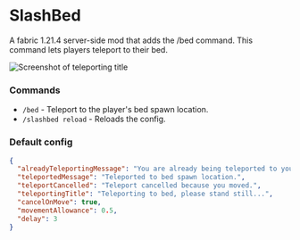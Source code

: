 # SlashBed
A fabric 1.21.4 server-side mod that adds the /bed command.  This command lets players teleport to their bed.

![Screenshot of teleporting title](https://github.com/user-attachments/assets/7e25d7f8-4927-4452-8037-eb2c3eb8e284)

### Commands
- `/bed` - Teleport to the player's bed spawn location.
- `/slashbed reload` - Reloads the config.

### Default config
```json
{
  "alreadyTeleportingMessage": "You are already being teleported to your bed.",
  "teleportedMessage": "Teleported to bed spawn location.",
  "teleportCancelled": "Teleport cancelled because you moved.",
  "teleportingTitle": "Teleporting to bed, please stand still...",
  "cancelOnMove": true,
  "movementAllowance": 0.5,
  "delay": 3
}
```
